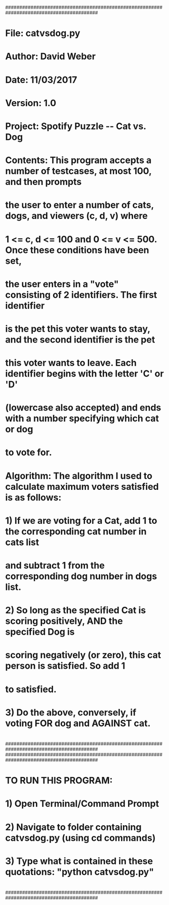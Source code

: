 #########################################################################################
#
#   File:       catvsdog.py
#   Author:     David Weber
#   Date:       11/03/2017
#   Version:    1.0
#
#	Project:	Spotify Puzzle -- Cat vs. Dog
#
#
#   Contents:   This program accepts a number of testcases, at most 100, and then prompts
#				the user to enter a number of cats, dogs, and viewers (c, d, v) where 
#				1 <= c, d <= 100  and  0 <= v <= 500. Once these conditions have been set,
#				the user enters in a "vote" consisting of 2 identifiers. The first identifier
#				is the pet this voter wants to stay, and the second identifier is the pet
#				this voter wants to leave. Each identifier begins with the letter 'C' or 'D' 
#				(lowercase also accepted) and ends with a number specifying which cat or dog 
#				to vote for. 
#
#	Algorithm:	The algorithm I used to calculate maximum voters satisfied is as follows:
#
#				1) If we are voting for a Cat, add 1 to the corresponding cat number in cats list
#						and subtract 1 from the corresponding dog number in dogs list. 
#
#				2) So long as the specified Cat is scoring positively, AND the specified Dog is 
#						scoring negatively (or zero), this cat person is satisfied. So add 1 
#						to satisfied.
#
#				3) Do the above, conversely, if voting FOR dog and AGAINST cat.
#
#########################################################################################
#########################################################################################
#
#
#		TO RUN THIS PROGRAM:
#			1) Open Terminal/Command Prompt
#			2) Navigate to folder containing catvsdog.py (using cd commands)
#			3) Type what is contained in these quotations: "python catvsdog.py"
# 
#
#
#
#
#########################################################################################

